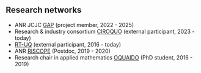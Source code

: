 ## Research networks

- ANR JCJC [GAP](https://www.math.univ-toulouse.fr/~fbachoc/ANR_GAP.html) (project member, 2022 - 2025) 
- Research & industry consortium [CIROQUO](https://ciroquo.ec-lyon.fr/) (external participant, 2023 - today)
- [RT-UQ](https://uq.math.cnrs.fr/) (external participant, 2016 - today)
- ANR [RISCOPE](https://perso.math.univ-toulouse.fr/riscope/) (Postdoc, 2019 - 2020)
- Research chair in applied mathematics [OQUAIDO](https://hal.science/hal-03217277v2) (PhD student, 2016 - 2019)

